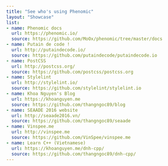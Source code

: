 ```yaml
---
title: "See who's using Phenomic"
layout: "Showcase"
list:
- name: Phenomic docs
  url: https://phenomic.io/
  source: https://github.com/MoOx/phenomic/tree/master/docs
- name: Putain de code !
  url: http://putaindecode.io/
  source: https://github.com/putaindecode/putaindecode.io
- name: PostCSS
  url: http://postcss.org/
  source: https://github.com/postcss/postcss.org
- name: Stylelint
  url: http://stylelint.io/
  source: https://github.com/stylelint/stylelint.io
- name: Khoa Nguyen's Blog
  url: https://khoanguyen.me
  source: https://github.com/thangngoc89/blog
- name: SEAADE 2016 website
  url: http://seaade2016.vn/
  source: https://github.com/thangngoc89/seaade
- name: Vinspee.me
  url: http://vinspee.me
  source: https://github.com/VinSpee/vinspee.me
- name: Learn C++ (Vietnamese)
  url: https://khoanguyen.me/dnh-cpp/
  source: https://github.com/thangngoc89/dnh-cpp/
---
```

